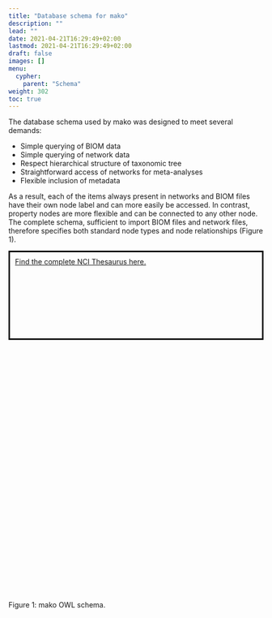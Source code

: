 ```yaml
---
title: "Database schema for mako"
description: ""
lead: ""
date: 2021-04-21T16:29:49+02:00
lastmod: 2021-04-21T16:29:49+02:00
draft: false
images: []
menu: 
  cypher:
    parent: "Schema"
weight: 302
toc: true
---
```


The database schema used by mako was designed to meet several demands:
<ul>
    <li>Simple querying of BIOM data</li>
    <li>Simple querying of network data</li>
    <li>Respect hierarchical structure of taxonomic tree</li>
    <li>Straightforward access of networks for meta-analyses</li>
    <li>Flexible inclusion of metadata</li>
</ul>

As a result, each of the items always present in networks and BIOM files have their own node label and can more easily be accessed. In contrast, property nodes are more flexible and can be connected to any other node. The complete schema, sufficient to import BIOM files and network files, therefore specifies both standard node types and node relationships (Figure 1). 

<div id="labeldata", style="height:150px; border:3px solid black; padding:10px">
<span id="labelspan"> <a href="https://www.ebi.ac.uk/ols/ontologies/ncit">Find the complete NCI Thesaurus here.</a> </span></div>

<div id="mynetwork", style="height:500px"></div>

<script src="https://unpkg.com/vis-network/standalone/umd/vis-network.min.js"></script>

<script>
  // create an array with nodes
  var nodes = new vis.DataSet([
    { id: 1, label: "Edge", title: 'NCIT:C75923'},
    { id: 2, label: "Experiment", title: 'NCIT:C42790'},
    { id: 3, label: "Network", title: 'NCIT:C61377'},
    { id: 4, label: "Property", title: 'NCIT:C20189'},
    { id: 5, label: "Specimen", title: 'NCIT:C19157'},
    { id: 6, label: "Taxon", title: 'NCIT:C40098'},
    { id: 7, label: "Species", title: 'NCIT:C45293'},
    { id: 8, label: "Genus", title: 'NCIT:C45292'},
    { id: 9, label: "Family", title: 'NCIT:C45290'},
    { id: 10, label: "Order", title: 'NCIT:C45287'},
    { id: 11, label: "Class", title: 'NCIT:C45280'},
    { id: 12, label: "Phylum", title: 'NCIT:C45277'},
    { id: 13, label: "Kingdom", title: 'NCIT:C45276'},
   ]);

  // create an array with edges
  var edges = new vis.DataSet([
    { from: 1, to: 3, label: 'part_of'},
    { from: 5, to: 2, label: 'part_of' },
    { from: 6, to: 5, label: 'located_in'},
    { from: 6, to: 1, label: 'participates_in'},
    { from: 4, to: 5, label: 'quality_of'},
    { from: 4, to: 6, label: 'quality_of'},
    { from: 6, to: 7, label: 'member_of'},
    { from: 6, to: 8, label: 'member_of'},
    { from: 6, to: 9, label: 'member_of'},
    { from: 6, to: 10, label: 'member_of'},
    { from: 6, to: 11, label: 'member_of'},
    { from: 6, to: 12, label: 'member_of'},
    { from: 6, to: 13, label: 'member_of'},
    { from: 7, to: 8, label: 'member_of'},
    { from: 8, to: 9, label: 'member_of'},
    { from: 9, to: 10, label: 'member_of'},
    { from: 10, to: 11, label: 'member_of'},
    { from: 11, to: 12, label: 'member_of'},
    { from: 12, to: 13, label: 'member_of'},
  ]);

  // create a network
  var container = document.getElementById("mynetwork");
  var data = {
    nodes: nodes,
    edges: edges
  };
  var options = {};
  var network = new vis.Network(container, data, options);
  
  network.on("click", function (params) {
    var dict = { 
              1: "A connection between nodes in a graph.",
              2: "A coordinated set of actions and observations designed to generate data, with the ultimate goal of discovery or hypothesis testing.",
              3: "An interconnected system of things or people.",
              4: "A distinguishing quality or prominent aspect of a person, object, action, process, or substance.", 
              5: "A part of a thing, or of several things, taken to demonstrate or to determine the character of the whole, e.g. a substance, or portion of material obtained for use in testing, examination, or study; particularly, a preparation of tissue or bodily fluid taken for examination or diagnosis.",
              6: "Ranked categories for the classification of organisms according to their suspected evolutionary relationships.", 
              7: "A group of organisms that differ from all other groups of organisms and that are capable of breeding and producing fertile offspring.",
              8: "A taxonomic category ranking below a family (or Subfamily) and above a species and generally consisting of a group of species exhibiting similar characteristics.", 
              9: "A taxonomic category between Order and Genus. It consists of a group of organisms among which the differences are quite minor, e.g. Equiidae - horses and their relatives.", 
              10: "A taxonomic category between Class and Family. It is group of organisms that although differing quite a bit among themselves still have a large degree of characteristics in common.", 
              11: "A collection of taxonomic subdivisions directly under Phylum. It is a major group of organisms, e.g. Mammalia, Reptilia, Gastropoda, Insecta, etc that contains a large number of different sublineages, but have shared characteristics in common (e.g. warm-blooded, fur, six legs etc).", 
              12: "A major division of a biological kingdom, consisting of closely-related classes; represents a basic fundamental pattern of organization and, presumably, a common descent.", 
              13: "The highest taxonomic rank, immediately above phylum or division. There are five biological kingdoms (Monera, Protista, Plantae, Fungi, Animalia) into which organisms are grouped, based on common characteristics."};
    // your element, edge or node
    console.log(params);
    var currentID = params.nodes[0];
    if (typeof(currentID) == "undefined") {
      // find edges
      var currentID = params.edges[0];
      var newLabel = edges.get(currentID).label
    } else {
      var newLabel = dict[currentID];
    }
    // set span text
    document.getElementById("labelspan").innerHTML = newLabel;
});
</script>
Figure 1: mako OWL schema. 